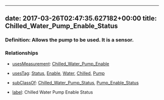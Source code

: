 
---
date: 2017-03-26T02:47:35.627182+00:00
title: Chilled_Water_Pump_Enable_Status
---
### Definition: Allows the pump to be used. It is a sensor.

### Relationships

* [usesMeasurement](https://brickschema.org/schema/1.0/BrickFrame#usesMeasurement): [Chilled_Water_Pump_Enable](https://brickschema.org/schema/1.0/Brick#Chilled_Water_Pump_Enable)

* [usesTag](https://brickschema.org/schema/1.0/BrickFrame#usesTag): [Status](https://brickschema.org/schema/1.0/BrickTag#Status), [Enable](https://brickschema.org/schema/1.0/BrickTag#Enable), [Water](https://brickschema.org/schema/1.0/BrickTag#Water), [Chilled](https://brickschema.org/schema/1.0/BrickTag#Chilled), [Pump](https://brickschema.org/schema/1.0/BrickTag#Pump)

* [subClassOf](http://www.w3.org/2000/01/rdf-schema#subClassOf): [Chilled_Water_Pump_Status](https://brickschema.org/schema/1.0/Brick#Chilled_Water_Pump_Status), [Pump_Enable_Status](https://brickschema.org/schema/1.0/Brick#Pump_Enable_Status)

* [label](http://www.w3.org/2000/01/rdf-schema#label): Chilled Water Pump Enable Status
